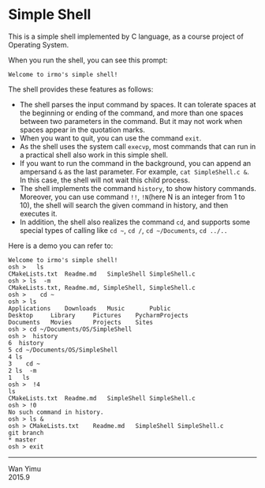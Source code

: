 # Simple Shell
This is a simple shell implemented by C language, as a course project of Operating System.

When you run the shell, you can see this prompt: 
```
Welcome to irmo's simple shell!
```
The shell provides these features as follows:

- The shell parses the input command by spaces. It can tolerate spaces at the beginning or ending of the command, and more than one spaces between two parameters in the command. But it may not work when spaces appear in the quotation marks.
- When you want to quit, you can use the command `exit`.
- As the shell uses the system call `execvp`, most commands that can run in a practical shell also work in this simple shell.
- If you want to run the command in the background, you can append an ampersand `&` as the last parameter. For example,  `cat SimpleShell.c &`. In this case, the shell will not wait this child process.
- The shell implements the command `history`, to show history commands. Moreover, you can use command `!!`, `!N`(here N is an integer from 1 to 10), the shell will search the given command in history, and then executes it.
- In addition, the shell also realizes the command `cd`, and supports some special types of calling like `cd ~`, `cd /`, `cd ~/Documents`, `cd ../..`

Here is a demo you can refer to:
```shell
Welcome to irmo's simple shell!
osh >   ls
CMakeLists.txt	Readme.md	SimpleShell	SimpleShell.c
osh > ls  -m
CMakeLists.txt, Readme.md, SimpleShell, SimpleShell.c
osh >    cd ~
osh > ls
Applications	Downloads	Music		Public
Desktop		Library		Pictures	PycharmProjects
Documents	Movies		Projects	Sites
osh > cd ~/Documents/OS/SimpleShell
osh >  history
6  history
5 cd ~/Documents/OS/SimpleShell
4 ls
3    cd ~
2 ls  -m
1   ls
osh >  !4
ls
CMakeLists.txt	Readme.md	SimpleShell	SimpleShell.c
osh > !0
No such command in history.
osh > ls &
osh > CMakeLists.txt	Readme.md	SimpleShell	SimpleShell.c
git branch
* master
osh > exit
```

---
Wan Yimu  
2015.9
